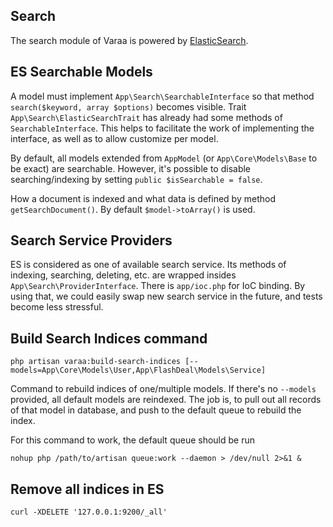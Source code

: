 ## Search

The search module of Varaa is powered by [ElasticSearch](http://www.elasticsearch.org).

## ES Searchable Models

A model must implement `App\Search\SearchableInterface` so that method
`search($keyword, array $options)` becomes visible. Trait
`App\Search\ElasticSearchTrait` has already had some methods of
`SearchableInterface`. This helps to facilitate the work of implementing the
interface, as well as to allow customize per model.

By default, all models extended from `AppModel` (or `App\Core\Models\Base` to
be exact) are searchable. However, it's possible to disable
searching/indexing by setting `public $isSearchable = false`.

How a document is indexed and what data is defined by method `getSearchDocument()`.
By default `$model->toArray()` is used.

## Search Service Providers

ES is considered as one of available search service. Its methods of indexing,
searching, deleting, etc. are wrapped insides `App\Search\ProviderInterface`.
There is `app/ioc.php` for IoC binding. By using that, we could easily swap
new search service in the future, and tests become less stressful.

## Build Search Indices command

`php artisan varaa:build-search-indices [--models=App\Core\Models\User,App\FlashDeal\Models\Service]`

Command to rebuild indices of one/multiple models. If there's no `--models`
provided, all default models are reindexed. The job is, to pull out all records
of that model in database, and push to the default queue to rebuild the index.

For this command to work, the default queue should be run

`nohup php /path/to/artisan queue:work --daemon > /dev/null 2>&1 &`

## Remove all indices in ES

`curl -XDELETE '127.0.0.1:9200/_all'`

